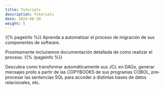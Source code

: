 ```yaml
---
title: Tutorials
description: Tutorials
date: 2024-06-20
weight: 5
---
```


{{% pageinfo %}}
Aprenda a automatizar el proceso de migración de sus componentes de software.

Proximamente incluiremos documentación detallada de como realizar el proceso.
{{% /pageinfo %}}


Descubra como transformar automáticamente sus JCL en DAGs, generar mensajes proto a partir de las COPYBOOKS de sus programas COBOL, pre-procesar las sentencias SQL para acceder a distintas bases de datos relacionales, etc.

